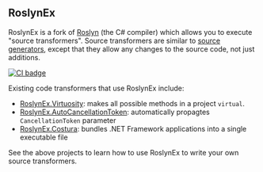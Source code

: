 ## RoslynEx

RoslynEx is a fork of [Roslyn](https://github.com/dotnet/roslyn) (the C# compiler) which allows you to execute "source transformers". Source transformers are similar to [source generators](https://devblogs.microsoft.com/dotnet/introducing-c-source-generators/), except that they allow any changes to the source code, not just additions.

[![CI badge](https://github.com/postsharp/RoslynEx/workflows/Full%20Pipeline/badge.svg)](https://github.com/postsharp/RoslynEx/actions?query=workflow%3A%22Full+Pipeline%22)

Existing code transformers that use RoslynEx include:

* [RoslynEx.Virtuosity](https://github.com/postsharp/RoslynEx.Virtuosity): makes all possible methods in a project `virtual`.
* [RoslynEx.AutoCancellationToken](https://github.com/postsharp/RoslynEx.AutoCancellationToken): automatically propagtes `CancellationToken` parameter
* [RoslynEx.Costura](https://github.com/postsharp/RoslynEx.Costura): bundles .NET Framework applications into a single executable file

See the above projects to learn how to use RoslynEx to write your own source transformers.
